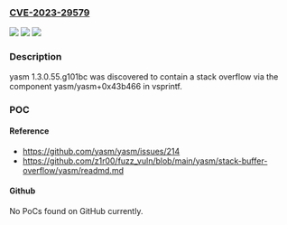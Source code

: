 ### [CVE-2023-29579](https://cve.mitre.org/cgi-bin/cvename.cgi?name=CVE-2023-29579)
![](https://img.shields.io/static/v1?label=Product&message=n%2Fa&color=blue)
![](https://img.shields.io/static/v1?label=Version&message=n%2Fa&color=blue)
![](https://img.shields.io/static/v1?label=Vulnerability&message=n%2Fa&color=brighgreen)

### Description

yasm 1.3.0.55.g101bc was discovered to contain a stack overflow via the component yasm/yasm+0x43b466 in vsprintf.

### POC

#### Reference
- https://github.com/yasm/yasm/issues/214
- https://github.com/z1r00/fuzz_vuln/blob/main/yasm/stack-buffer-overflow/yasm/readmd.md

#### Github
No PoCs found on GitHub currently.


